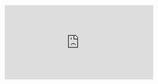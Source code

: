 <div style="position:relative;padding-bottom:48%; margin:10px">
    <iframe src="https://www.youtube.com/embed/oXVEqgfv7Ds?start=0" frameborder="0" allow="accelerometer; autoplay; encrypted-media; gyroscope; picture-in-picture" allowfullscreen 
    	style="position:absolute;width:100%;height:100%;"></iframe>
</div>
